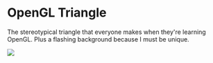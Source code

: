 #  OpenGL Triangle

The stereotypical triangle that everyone makes when they're learning OpenGL. Plus a flashing background because I must be unique.

![](demo.gif)